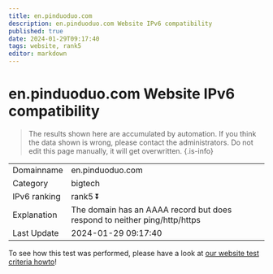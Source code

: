 ```yaml
---
title: en.pinduoduo.com
description: en.pinduoduo.com Website IPv6 compatibility
published: true
date: 2024-01-29T09:17:40
tags: website, rank5
editor: markdown
---
```


# en.pinduoduo.com Website IPv6 compatibility

> The results shown here are accumulated by automation. If you think the data shown is wrong, please contact the administrators. 
> Do not edit this page manually, it will get overwritten.
{.is-info}


|   |   |
| - | - |
| Domainname | en.pinduoduo.com
| Category | bigtech |
| IPv6 ranking | rank5 :arrow_double_down: |
| Explanation | The domain has an AAAA record but does respond to neither ping/http/https |
| Last Update | 2024-01-29 09:17:40 |

To see how this test was performed, please have a look at [our website test criteria howto](/howto/testcriteria/website)!

